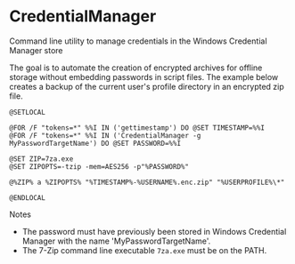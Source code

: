 # CredentialManager
Command line utility to manage credentials in the Windows Credential Manager store

The goal is to automate the creation of encrypted archives for offline storage without embedding passwords in script files.
The example below creates a backup of the current user's profile directory in an encrypted zip file. 

```dosbatch
@SETLOCAL

@FOR /F "tokens=*" %%I IN ('gettimestamp') DO @SET TIMESTAMP=%%I
@FOR /F "tokens=*" %%I IN ('CredentialManager -g MyPasswordTargetName') DO @SET PASSWORD=%%I

@SET ZIP=7za.exe
@SET ZIPOPTS=-tzip -mem=AES256 -p"%PASSWORD%"

@%ZIP% a %ZIPOPTS% "%TIMESTAMP%-%USERNAME%.enc.zip" "%USERPROFILE%\*"

@ENDLOCAL
```

Notes
* The password must have previously been stored in Windows Credential Manager with the name 'MyPasswordTargetName'.
* The 7-Zip command line executable `7za.exe` must be on the PATH.
